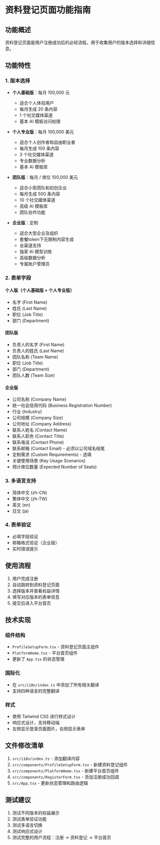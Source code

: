 # 资料登记页面功能指南

## 功能概述

资料登记页面是用户注册成功后的必经流程，用于收集用户的版本选择和详细信息。

## 功能特性

### 1. 版本选择
- **个人基础版**：每月 100,000 元
  - 适合个人体验用户
  - 每月生成 20 条内容
  - 1 个社交媒体渠道
  - 基本 AI 模板访问权限

- **个人专业版**：每月 100,000 美元
  - 适合个人创作者和自由职业者
  - 每月生成 100 条内容
  - 3 个社交媒体渠道
  - 专业数据分析
  - 基本 AI 模板库

- **团队版**：每月 / 席位 100,000 美元
  - 适合小型团队和初创企业
  - 每月生成 500 条内容
  - 10 个社交媒体渠道
  - 高级 AI 模板库
  - 团队协作功能

- **企业版**：定制
  - 适合大型企业及组织
  - 套餐token下无限制内容生成
  - 全渠道支持
  - 独家 AI 模型训练
  - 高级数据分析
  - 专属账户管理员

### 2. 表单字段

#### 个人版（个人基础版 + 个人专业版）
- 名字 (First Name)
- 姓氏 (Last Name)
- 职位 (Job Title)
- 部门 (Department)

#### 团队版
- 负责人的名字 (First Name)
- 负责人的姓氏 (Last Name)
- 团队名称 (Team Name)
- 职位 (Job Title)
- 部门 (Department)
- 团队人数 (Team Size)

#### 企业版
- 公司名称 (Company Name)
- 统一社会信用代码 (Business Registration Number)
- 行业 (Industry)
- 公司规模 (Company Size)
- 公司地址 (Company Address)
- 联系人姓名 (Contact Name)
- 联系人职务 (Contact Title)
- 联系电话 (Contact Phone)
- 联系邮箱 (Contact Email) - 必须以公司域名结尾
- 定制需求 (Custom Requirements) - 选填
- 关键使用场景 (Key Usage Scenarios)
- 预计席位数量 (Expected Number of Seats)

### 3. 多语言支持
- 简体中文 (zh-CN)
- 繁体中文 (zh-TW)
- 英文 (en)
- 日文 (ja)

### 4. 表单验证
- 必填字段验证
- 邮箱格式验证（企业版）
- 实时错误提示

## 使用流程

1. 用户完成注册
2. 自动跳转到资料登记页面
3. 选择版本并查看权益详情
4. 填写对应版本的表单信息
5. 提交后进入平台首页

## 技术实现

### 组件结构
- `ProfileSetupForm.tsx` - 资料登记页面主组件
- `PlatformHome.tsx` - 平台首页组件
- 更新了 `App.tsx` 的状态管理

### 国际化
- 在 `src/i18n/index.ts` 中添加了所有相关翻译
- 支持四种语言的完整翻译

### 样式
- 使用 Tailwind CSS 进行样式设计
- 响应式设计，支持移动端
- 左侧显示登录页面图片，右侧显示表单

## 文件修改清单

1. `src/i18n/index.ts` - 添加翻译内容
2. `src/components/ProfileSetupForm.tsx` - 新建资料登记组件
3. `src/components/PlatformHome.tsx` - 新建平台首页组件
4. `src/components/RegisterForm.tsx` - 添加注册成功回调
5. `src/App.tsx` - 更新状态管理和路由逻辑

## 测试建议

1. 测试不同版本的权益展示
2. 测试表单验证功能
3. 测试多语言切换
4. 测试响应式设计
5. 测试完整的用户流程：注册 → 资料登记 → 平台首页

